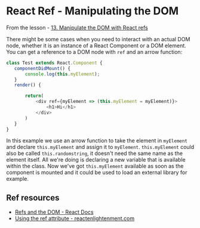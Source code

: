 # React Ref - Manipulating the DOM

From the lesson - [13. Manipulate the DOM with React refs](https://egghead.io/lessons/egghead-manipulate-the-dom-with-react-refs)

There might be some cases when you need to interact with an actual DOM node, whether it is an instance of a React Component or a DOM element. You can get a reference to a DOM node with `ref` and an arrow function:

```javascript
class Test extends React.Component {
   componentDidMount() {
       console.log(this.myElement);
   }
   render() {

       return(
           <div ref={myElement => (this.myElement = myElement)}>
               <h1>Hi</h1>
           </div>
       )
   }
}
```

In this example we use an arrow function to take the element in `myElement` and declare `this.myElement` and assign it to `myElement`. `this.myElement` could also be called `this.randomstring`, it doesn't need the same name as the element itself. All we're doing is declaring a new variable that is available within the class. Now we've got `this.myElement` available as soon as the component is mounted and it could be used to load an external library for example.

## Ref resources

- [Refs and the DOM - React Docs](https://reactjs.org/docs/refs-and-the-dom.html)
- [Using the ref attribute - reactenlightenment.com](https://www.reactenlightenment.com/basic-react-components/6.9.html)